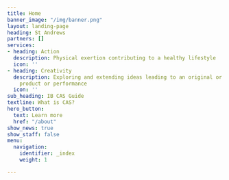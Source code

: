 ```yaml
---
title: Home
banner_image: "/img/banner.png"
layout: landing-page
heading: St Andrews
partners: []
services:
- heading: Action
  description: Physical exertion contributing to a healthy lifestyle
  icon: ''
- heading: Creativity
  description: Exploring and extending ideas leading to an original or interpretive
    product or performance
  icon: ''
sub_heading: IB CAS Guide
textline: What is CAS?
hero_button:
  text: Learn more
  href: "/about"
show_news: true
show_staff: false
menu:
  navigation:
    identifier: _index
    weight: 1

---
```


